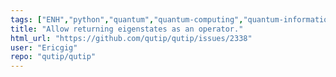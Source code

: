 ```yaml
---
tags: ["ENH","python","quantum","quantum-computing","quantum-information","quantum-mechanics","quantum-optics","quantum-toolbox","qutip","unitaryhack"]
title: "Allow returning eigenstates as an operator."
html_url: "https://github.com/qutip/qutip/issues/2338"
user: "Ericgig"
repo: "qutip/qutip"
---
```


